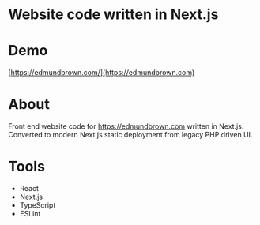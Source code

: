 # Website code written in Next.js 

# Demo
[https://edmundbrown.com/](https://edmundbrown.com)

# About
Front end website code for https://edmundbrown.com written in Next.js.
Converted to modern Next.js static deployment from legacy PHP driven UI.

# Tools
- React
- Next.js
- TypeScript
- ESLint
